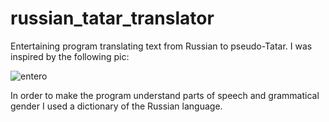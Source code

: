 # russian_tatar_translator
Entertaining program translating text from Russian to pseudo-Tatar. I was inspired by the following pic:

![entero](https://cloud.githubusercontent.com/assets/14299978/21329692/ef96d92e-c631-11e6-8433-fc77466612fe.jpg)

In order to make the program understand parts of speech and grammatical gender I used a dictionary of the Russian language.



